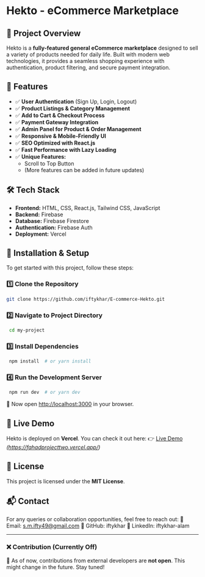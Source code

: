 # Hekto - eCommerce Marketplace

## 🚀 Project Overview
Hekto is a **fully-featured general eCommerce marketplace** designed to sell a variety of products needed for daily life. Built with modern web technologies, it provides a seamless shopping experience with authentication, product filtering, and secure payment integration.

## 📌 Features
- ✅ **User Authentication** (Sign Up, Login, Logout)
- ✅ **Product Listings & Category Management**
- ✅ **Add to Cart & Checkout Process**
- ✅ **Payment Gateway Integration**
- ✅ **Admin Panel for Product & Order Management**
- ✅ **Responsive & Mobile-Friendly UI**
- ✅ **SEO Optimized with React.js**
- ✅ **Fast Performance with Lazy Loading**
- ✅ **Unique Features:**
  - Scroll to Top Button
  - (More features can be added in future updates)

## 🛠️ Tech Stack
- **Frontend:** HTML, CSS, React.js, Tailwind CSS, JavaScript
- **Backend:** Firebase
- **Database:** Firebase Firestore
- **Authentication:** Firebase Auth
- **Deployment:** Vercel

## 🔧 Installation & Setup
To get started with this project, follow these steps:

### **1️⃣ Clone the Repository**
```sh
git clone https://github.com/iftykhar/E-commerce-Hekto.git

```

### **2️⃣ Navigate to Project Directory**
```sh
 cd my-project
```

### **3️⃣ Install Dependencies**
```sh
 npm install  # or yarn install
```

### **4️⃣ Run the Development Server**
```sh
 npm run dev  # or yarn dev
```
🚀 Now open [http://localhost:3000](http://localhost:3000) in your browser.

## 🎯 Live Demo
Hekto is deployed on **Vercel**. You can check it out here:
👉 [Live Demo](#) *(https://fahadprojecttwo.vercel.app/)*

## 📜 License
This project is licensed under the **MIT License**.

## 📬 Contact
For any queries or collaboration opportunities, feel free to reach out: 
📧 Email: s.m.ifty49@gmail.com
🔗 GitHub: iftykhar
🔗 LinkedIn: iftykhar-alam

---

### ❌ Contribution (Currently Off)
🔹 As of now, contributions from external developers are **not open**. This might change in the future. Stay tuned!
